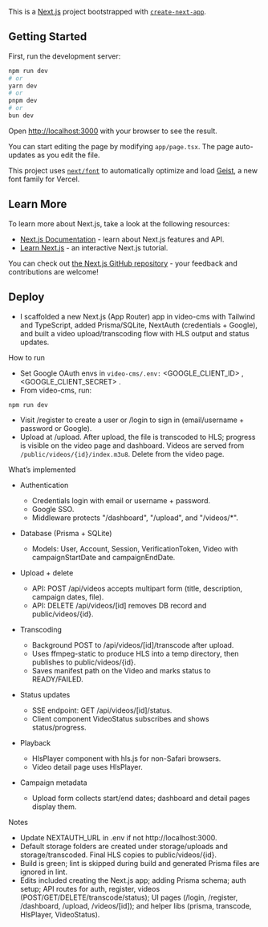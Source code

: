 This is a [Next.js](https://nextjs.org) project bootstrapped with [`create-next-app`](https://nextjs.org/docs/app/api-reference/cli/create-next-app).

## Getting Started

First, run the development server:

```bash
npm run dev
# or
yarn dev
# or
pnpm dev
# or
bun dev
```

Open [http://localhost:3000](http://localhost:3000) with your browser to see the result.

You can start editing the page by modifying `app/page.tsx`. The page auto-updates as you edit the file.

This project uses [`next/font`](https://nextjs.org/docs/app/building-your-application/optimizing/fonts) to automatically optimize and load [Geist](https://vercel.com/font), a new font family for Vercel.

## Learn More

To learn more about Next.js, take a look at the following resources:

- [Next.js Documentation](https://nextjs.org/docs) - learn about Next.js features and API.
- [Learn Next.js](https://nextjs.org/learn) - an interactive Next.js tutorial.

You can check out [the Next.js GitHub repository](https://github.com/vercel/next.js) - your feedback and contributions are welcome!

## Deploy

* I scaffolded a new Next.js (App Router) app in video-cms with Tailwind and TypeScript, added Prisma/SQLite, NextAuth (credentials + Google), and built a video upload/transcoding flow with HLS output and status updates.

How to run
* Set Google OAuth envs in ``video-cms/.env:`` <GOOGLE_CLIENT_ID> , <GOOGLE_CLIENT_SECRET> .
* From video-cms, run:
```
npm run dev
```

* Visit /register to create a user or /login to sign in (email/username + password or Google).
* Upload at /upload. After upload, the file is transcoded to HLS; progress is visible on the video page and dashboard. Videos are served from ``/public/videos/{id}/index.m3u8``. Delete from the video page.

What’s implemented
* Authentication
    * Credentials login with email or username + password.
    * Google SSO.
    * Middleware protects "/dashboard", "/upload", and "/videos/*".

* Database (Prisma + SQLite)
    * Models: User, Account, Session, VerificationToken, Video with campaignStartDate and campaignEndDate.

* Upload + delete
    * API: POST /api/videos accepts multipart form (title, description, campaign dates, file).
    * API: DELETE /api/videos/[id] removes DB record and public/videos/{id}.

* Transcoding
    - Background POST to /api/videos/[id]/transcode after upload.
    - Uses ffmpeg-static to produce HLS into a temp directory, then publishes to public/videos/{id}.
    - Saves manifest path on the Video and marks status to READY/FAILED.

* Status updates
    - SSE endpoint: GET /api/videos/[id]/status.
    - Client component VideoStatus subscribes and shows status/progress.

* Playback
    - HlsPlayer component with hls.js for non-Safari browsers.
    - Video detail page uses HlsPlayer.

* Campaign metadata
    - Upload form collects start/end dates; dashboard and detail pages display them.

Notes

* Update NEXTAUTH_URL in .env if not http://localhost:3000.
* Default storage folders are created under storage/uploads and storage/transcoded. Final HLS copies to public/videos/{id}.
* Build is green; lint is skipped during build and generated Prisma files are ignored in lint.
* Edits included creating the Next.js app; adding Prisma schema; auth setup; API routes for auth, register, videos (POST/GET/DELETE/transcode/status); UI pages (/login, /register, /dashboard, /upload, /videos/[id]); and helper libs (prisma, transcode, HlsPlayer, VideoStatus).